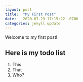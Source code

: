 ```yaml
---
layout: post
title:  "My First Post"
date:   2020-07-29 17:15:22 -0700
categories: jekyll update
---
```


Welcome to my first post!

## Here is my todo list
1. This
2. That
3. Who?